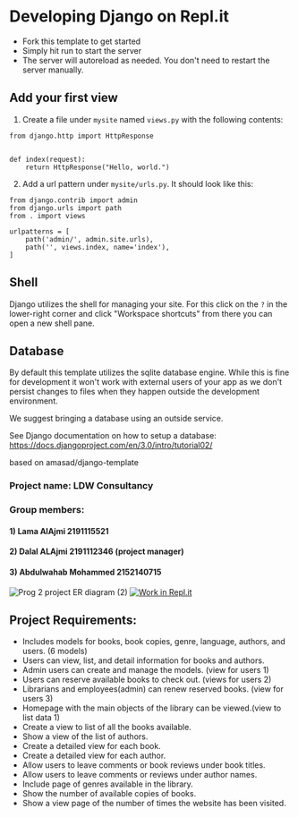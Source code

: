 
# Developing Django on Repl.it

- Fork this template to get started
- Simply hit run to start the server
- The server will autoreload as needed. You don't need to restart the server manually.

## Add your first view

1. Create a file under `mysite` named `views.py` with the following contents:

```
from django.http import HttpResponse


def index(request):
    return HttpResponse("Hello, world.")
```

2. Add a url pattern under `mysite/urls.py`. It should look like this:

```
from django.contrib import admin
from django.urls import path
from . import views

urlpatterns = [
    path('admin/', admin.site.urls),
    path('', views.index, name='index'),
]
```

## Shell

Django utilizes the shell for managing your site. For this click on the `?` in the lower-right corner and click "Workspace shortcuts" from there you can open a new shell pane. 

## Database

By default this template utilizes the sqlite database engine. While this is fine for development it won't work with external users of your app as we don't persist changes to files when they happen outside the development environment. 

We suggest bringing a database using an outside service. 

See Django documentation on how to setup a database: https://docs.djangoproject.com/en/3.0/intro/tutorial02/

based on  amasad/django-template

### Project name: LDW Consultancy
### Group members:
#### 1) Lama AlAjmi 2191115521
#### 2) Dalal ALAjmi 2191112346 (project manager)
#### 3) Abdulwahab Mohammed 2152140715

![Prog 2 project ER diagram (2)](https://user-images.githubusercontent.com/82085905/121568646-f609a400-ca30-11eb-83ab-2be18d3df59f.jpeg)
[![Work in Repl.it](https://classroom.github.com/assets/work-in-replit-14baed9a392b3a25080506f3b7b6d57f295ec2978f6f33ec97e36a161684cbe9.svg)](https://classroom.github.com/online_ide?assignment_repo_id=427146&assignment_repo_type=GroupAssignmentRepo)

## Project Requirements:
- Includes models for books, book copies, genre, language, authors, and users. (6 models)
- Users can view, list, and detail information for books and authors. 
- Admin users can create and manage the models.
(view for users 1)
- Users can reserve available books to check out. (views for users 2)
- Librarians and employees(admin) can renew reserved books.
(view for users 3)
- Homepage with the main objects of the library can be viewed.(view to list data 1)
- Create a view to list of all the books available.
- Show a view of the list of authors.
- Create a detailed view for each book.
- Create a detailed view for each author.
- Allow users to leave comments or book reviews under book titles. 
- Allow users to leave comments or reviews under author names.
- Include page of genres available in the library.
- Show the number of available copies of books.
- Show a view page of the number of times the website has been visited. 
